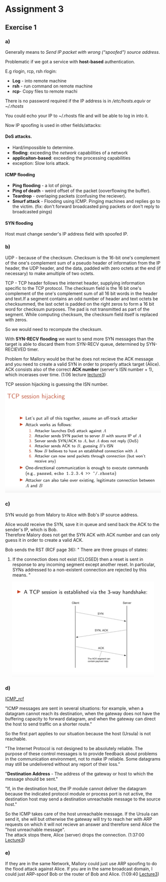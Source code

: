 # Assignment 3

## Exercise 1

### a)
Generally means to *Send IP packet with wrong (“spoofed”) source address*.

Problematic if we got a service with **host-based** authentication.

E.g rlogin, rcp, rsh
rlogin:
- **Log** - into remote machine
- **rsh** - run command on remote machine
- **rcp**-  Copy files to remote machi

There is no password required if the IP address is in */etc/hosts.equiv* or *~/.rhosts*

You could echo your IP to ~/.rhosts file and will be able to log in into it.

Now IP spoofing is used in other fields/attacks:

#### DoS attacks.
- Hard/impossible to determine. 
- **floding**: exceeding the *network* capabilities of a network
- **applicaiton-based**: exceeding the processing capabilities
- exception: Slow loris attack.

#### ICMP flooding
- **Ping flooding** - a lot of pings.
- **Ping of death** - weird offset of the packet (ooverflowing the buffer).
- **Teardrop** - overlaping packets (confusing the reciever).
- **Smurf attack** - Flooding using ICMP. Pinging machines and replies go to the victim.  (fix: don't forward broadcasted ping packets or don't reply to broadcasted pings)

#### SYN flooding
 
Host must change sender's IP address field with spoofed IP.


### b)
UDP - because of the checksum.
Checksum is the 16-bit one's complement of the one's complement sum of a pseudo header of information from the IP header, the UDP header, and the data,  padded  with zero octets  at the end (if  necessary)  to  make  amultiple of two octets.

TCP - TCP header follows the internet header, supplying information specific to the TCP protocol.
The checksum field is the 16 bit one's complement of the one's complement sum of all 16 bit words in the header and text.If a segment contains an odd number of header and text octets be checksummed, the last octet is padded on the right zeros to form a 16 bit word for checksum purposes.  The pad is not transmitted as part of the segment.  While computing checksum, the checksum field itself is replaced with zeros.

So we would need to recompute the checksum.


With **SYN-RECV flooding** we want to send more SYN messages than the target is able to discard them from SYN-RECV queue, determined by SYN-RECIEVED timer.

Problem for Mallory would be that he does not recieve the ACK message and you need to create a valid SYN in order to properly attack target (Alice). 
ACK consists also of the correct **ACK number** (server's ISN number + 1), which incerases over time. (1:06 lecture [lecture3](https://youtu.be/Xhm-NWz8kVY?t=3960))

TCP session hijacking is guessing the ISN number.

<center>
<img src="tcp_hijacking.png">
</center>

### c)

SYN would go from Malory to Alice with Bob's IP source address. 

Alice would receive the SYN, save it in queue and send back the ACK to the sender's IP, which is Bob.  
Therefore Malory does not get the SYN ACK with ACK number and can only guess it in order to create a valid ACK. 

Bob sends the RST (RCF page 36):
" There are three groups of states:  
1.  If the connection does not exist (CLOSED) then a reset is sent in response to any incoming segment except another reset.  In particular, SYNs addressed to a non-existent connection are rejected
    by this means.
"

<center>
<img src="syn_handshake.png">
</center>


### d)
[ICMP_rcf](https://tools.ietf.org/rfc/rfc792.txt)

"ICMP messages are sent in several situations:  for example, when a datagram cannot reach its destination, when the gateway does not have the buffering capacity to forward datagram, and when the gateway can direct the host to send traffic on a shorter route."

So the first part applies to our situation because the host (Ursula) is not reachable. 

"The Internet Protocol is not designed to be absolutely reliable.  The purpose of these control messages is to provide feedback about problems in the communication environment, not to make IP reliable. Some datagrams may still be undelivered without any report of their loss."

"**Destination Address** - 
The address of the gateway or host to which the message should be sent."

"If, in the destination host, the IP module cannot deliver the datagram  because the indicated protocol module or process port is not active, the destination host may send a destination unreachable message to the source host."

So the ICMP takes care of the host unreachable message. If the Ursula can send it, she will but otherwise the gateway will try to reach her with ARP requests on which it will not recieve an answer and therefore send Alice the "host unreachable message".  
The attack stops there, Alice (server) drops the connection. 
(1:37:00 [Lecture3](https://youtu.be/Xhm-NWz8kVY?t=5820))

### e)
If they are in the same Network, Mallory could just use ARP spoofing to do the flood attack against Alice.
If you are in the same broadcast domain, I could just ARP-spoof Bob or the router of Bob and Alice.
(1:09:40 [Lecture3](https://youtu.be/Xhm-NWz8kVY?t=4180))


